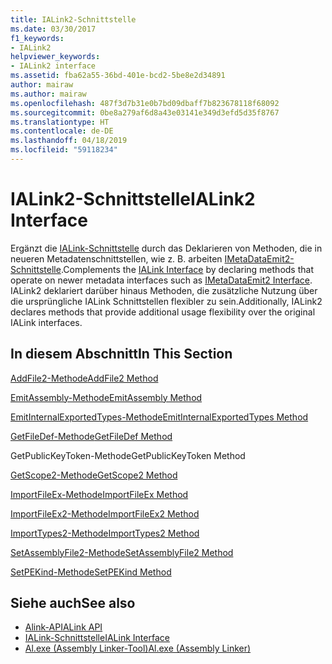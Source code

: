 ```yaml
---
title: IALink2-Schnittstelle
ms.date: 03/30/2017
f1_keywords:
- IALink2
helpviewer_keywords:
- IALink2 interface
ms.assetid: fba62a55-36bd-401e-bcd2-5be8e2d34891
author: mairaw
ms.author: mairaw
ms.openlocfilehash: 487f3d7b31e0b7bd09dbaff7b823678118f68092
ms.sourcegitcommit: 0be8a279af6d8a43e03141e349d3efd5d35f8767
ms.translationtype: HT
ms.contentlocale: de-DE
ms.lasthandoff: 04/18/2019
ms.locfileid: "59118234"
---
```

# <a name="ialink2-interface"></a><span data-ttu-id="0217d-102">IALink2-Schnittstelle</span><span class="sxs-lookup"><span data-stu-id="0217d-102">IALink2 Interface</span></span>
<span data-ttu-id="0217d-103">Ergänzt die [IALink-Schnittstelle](../../../../docs/framework/unmanaged-api/alink/ialink-interface.md) durch das Deklarieren von Methoden, die in neueren Metadatenschnittstellen, wie z. B. arbeiten [IMetaDataEmit2-Schnittstelle](../../../../docs/framework/unmanaged-api/metadata/imetadataemit2-interface.md).</span><span class="sxs-lookup"><span data-stu-id="0217d-103">Complements the [IALink Interface](../../../../docs/framework/unmanaged-api/alink/ialink-interface.md) by declaring methods that operate on newer metadata interfaces such as [IMetaDataEmit2 Interface](../../../../docs/framework/unmanaged-api/metadata/imetadataemit2-interface.md).</span></span> <span data-ttu-id="0217d-104">IALink2 deklariert darüber hinaus Methoden, die zusätzliche Nutzung über die ursprüngliche IALink Schnittstellen flexibler zu sein.</span><span class="sxs-lookup"><span data-stu-id="0217d-104">Additionally, IALink2 declares methods that provide additional usage flexibility over the original IALink interfaces.</span></span>  
  
## <a name="in-this-section"></a><span data-ttu-id="0217d-105">In diesem Abschnitt</span><span class="sxs-lookup"><span data-stu-id="0217d-105">In This Section</span></span>  
 [<span data-ttu-id="0217d-106">AddFile2-Methode</span><span class="sxs-lookup"><span data-stu-id="0217d-106">AddFile2 Method</span></span>](../../../../docs/framework/unmanaged-api/alink/addfile2-method.md)  
  
 [<span data-ttu-id="0217d-107">EmitAssembly-Methode</span><span class="sxs-lookup"><span data-stu-id="0217d-107">EmitAssembly Method</span></span>](../../../../docs/framework/unmanaged-api/alink/emitassembly-method.md)  
  
 [<span data-ttu-id="0217d-108">EmitInternalExportedTypes-Methode</span><span class="sxs-lookup"><span data-stu-id="0217d-108">EmitInternalExportedTypes Method</span></span>](../../../../docs/framework/unmanaged-api/alink/emitinternalexportedtypes-method.md)  
  
 [<span data-ttu-id="0217d-109">GetFileDef-Methode</span><span class="sxs-lookup"><span data-stu-id="0217d-109">GetFileDef Method</span></span>](../../../../docs/framework/unmanaged-api/alink/getfiledef-method.md)  
  
 <span data-ttu-id="0217d-110">GetPublicKeyToken-Methode</span><span class="sxs-lookup"><span data-stu-id="0217d-110">GetPublicKeyToken Method</span></span>  
  
 [<span data-ttu-id="0217d-111">GetScope2-Methode</span><span class="sxs-lookup"><span data-stu-id="0217d-111">GetScope2 Method</span></span>](../../../../docs/framework/unmanaged-api/alink/getscope2-method.md)  
  
 [<span data-ttu-id="0217d-112">ImportFileEx-Methode</span><span class="sxs-lookup"><span data-stu-id="0217d-112">ImportFileEx Method</span></span>](../../../../docs/framework/unmanaged-api/alink/importfileex-method.md)  
  
 [<span data-ttu-id="0217d-113">ImportFileEx2-Methode</span><span class="sxs-lookup"><span data-stu-id="0217d-113">ImportFileEx2 Method</span></span>](../../../../docs/framework/unmanaged-api/alink/importfileex2-method.md)  
  
 [<span data-ttu-id="0217d-114">ImportTypes2-Methode</span><span class="sxs-lookup"><span data-stu-id="0217d-114">ImportTypes2 Method</span></span>](../../../../docs/framework/unmanaged-api/alink/importtypes2-method.md)  
  
 [<span data-ttu-id="0217d-115">SetAssemblyFile2-Methode</span><span class="sxs-lookup"><span data-stu-id="0217d-115">SetAssemblyFile2 Method</span></span>](../../../../docs/framework/unmanaged-api/alink/setassemblyfile2-method.md)  
  
 [<span data-ttu-id="0217d-116">SetPEKind-Methode</span><span class="sxs-lookup"><span data-stu-id="0217d-116">SetPEKind Method</span></span>](../../../../docs/framework/unmanaged-api/alink/setpekind-method.md)  
  
## <a name="see-also"></a><span data-ttu-id="0217d-117">Siehe auch</span><span class="sxs-lookup"><span data-stu-id="0217d-117">See also</span></span>

- [<span data-ttu-id="0217d-118">Alink-API</span><span class="sxs-lookup"><span data-stu-id="0217d-118">ALink API</span></span>](../../../../docs/framework/unmanaged-api/alink/index.md)
- [<span data-ttu-id="0217d-119">IALink-Schnittstelle</span><span class="sxs-lookup"><span data-stu-id="0217d-119">IALink Interface</span></span>](../../../../docs/framework/unmanaged-api/alink/ialink-interface.md)
- [<span data-ttu-id="0217d-120">Al.exe (Assembly Linker-Tool)</span><span class="sxs-lookup"><span data-stu-id="0217d-120">Al.exe (Assembly Linker)</span></span>](../../../../docs/framework/tools/al-exe-assembly-linker.md)
